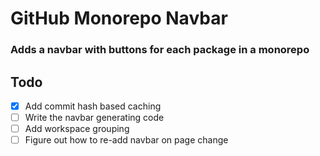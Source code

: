 # GitHub Monorepo Navbar

### Adds a navbar with buttons for each package in a monorepo

## Todo

- [x] Add commit hash based caching
- [ ] Write the navbar generating code
- [ ] Add workspace grouping
- [ ] Figure out how to re-add navbar on page change
